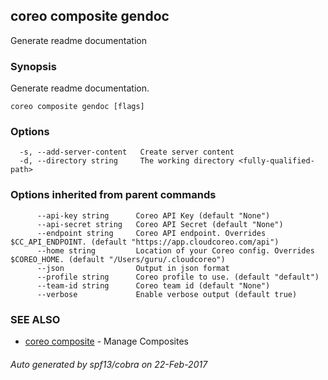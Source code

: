 ## coreo composite gendoc

Generate readme documentation

### Synopsis


Generate readme documentation.

```
coreo composite gendoc [flags]
```

### Options

```
  -s, --add-server-content   Create server content
  -d, --directory string     The working directory <fully-qualified-path>
```

### Options inherited from parent commands

```
      --api-key string      Coreo API Key (default "None")
      --api-secret string   Coreo API Secret (default "None")
      --endpoint string     Coreo API endpoint. Overrides $CC_API_ENDPOINT. (default "https://app.cloudcoreo.com/api")
      --home string         Location of your Coreo config. Overrides $COREO_HOME. (default "/Users/guru/.cloudcoreo")
      --json                Output in json format
      --profile string      Coreo profile to use. (default "default")
      --team-id string      Coreo team id (default "None")
      --verbose             Enable verbose output (default true)
```

### SEE ALSO
* [coreo composite](coreo_composite.md)	 - Manage Composites

###### Auto generated by spf13/cobra on 22-Feb-2017
